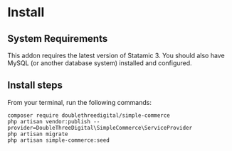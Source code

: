 # Install

## System Requirements

This addon requires the latest version of Statamic 3. You should also have MySQL (or another database system) installed and configured.

## Install steps

From your terminal, run the following commands:

```shell script
composer require doublethreedigital/simple-commerce
php artisan vendor:publish --provider=DoubleThreeDigital\SimpleCommerce\ServiceProvider
php artisan migrate
php artisan simple-commerce:seed
```
